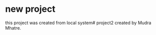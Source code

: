 # new project 
this project was created from local system#   p r o j e c t 2 
 
 created by Mudra Mhatre.
